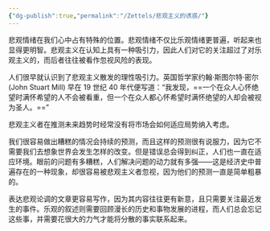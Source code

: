 ```yaml
---
{"dg-publish":true,"permalink":"/Zettels/悲观主义的诱惑/"}
---
```



悲观情绪在我们心中占有特殊的位置。悲观情绪不仅比乐观情绪更普遍，听起来也显得更明智。悲观主义在认知上具有一种吸引力，因此人们对它的关注超过了对乐观主义的，而后者往往被看作忽视风险的表现。

人们很早就认识到了悲观主义散发的理性吸引力。英国哲学家约翰·斯图尔特·密尔 (John Stuart Mill) 早在 19 世纪 40 年代便写道：“我发现，==一个在众人心怀绝望时满怀希望的人不会被看重，但一个在众人都心怀希望时满怀绝望的人却会被视为圣人。==”

悲观主义者在推测未来趋势时经常没有将市场会如何适应局势纳入考虑。

我们很容易做出糟糕的情况会持续的预测，而且这样的预测很有说服力，因为它不需要我们去想象世界会发生怎样的改变。但是错误总会得到纠正，人们也一直在适应环境。眼前的问题有多糟糕，人们解决问题的动力就有多强——这是经济史中普遍存在的一种现象，却很容易被悲观主义者忽视，因为他们的预测一直是简单粗暴的。

表达悲观论调的文章更容易写作，因为其内容往往更有新意，且只需要关注最近发生的事件。乐观的叙述则需要回顾漫长的历史和事物发展的进程，而人们总会忘记这些事，并需要花很大的力气才能将分散的事实联系起来。
